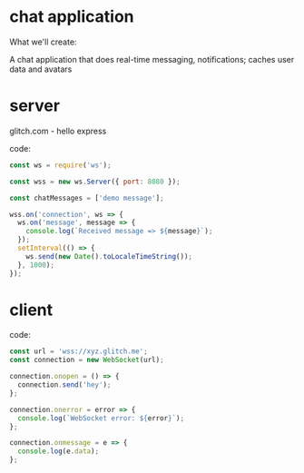 # chat application

What we'll create:

A chat application that does real-time messaging, notifications; caches user data and avatars

# server

glitch.com - hello express

code:

```js
const ws = require('ws');

const wss = new ws.Server({ port: 8080 });

const chatMessages = ['demo message'];

wss.on('connection', ws => {
  ws.on('message', message => {
    console.log(`Received message => ${message}`);
  });
  setInterval(() => {
    ws.send(new Date().toLocaleTimeString());
  }, 1000);
});
```

# client

code:

```js
const url = 'wss://xyz.glitch.me';
const connection = new WebSocket(url);

connection.onopen = () => {
  connection.send('hey');
};

connection.onerror = error => {
  console.log(`WebSocket error: ${error}`);
};

connection.onmessage = e => {
  console.log(e.data);
};
```
